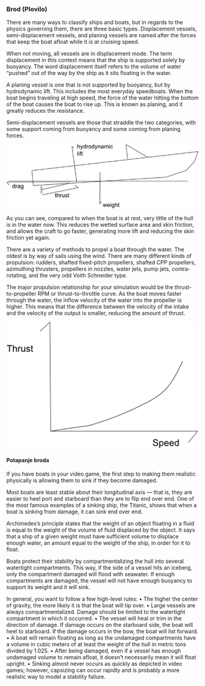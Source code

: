 ### Brod (Plovilo)

There are many ways to classify ships and boats, but in regards to the physics governing them, there are three basic types. Displacement vessels, semi-displacement vessels, and planing vessels are named after the forces that keep the boat afloat while it is at cruising speed.

When not moving, all vessels are in displacement mode. The term displacement in this context means that the ship is supported solely by buoyancy. The word displacement itself refers to the volume of water “pushed” out of the way by the ship as it sits floating in the water.

A planing vessel is one that is not supported by buoyancy, but by hydrodynamic lift. This includes the most everyday speedboats. When the boat begins traveling at high speed, the force of the water hitting the bottom of the boat causes the boat to rise up. This is known as planing, and it greatly reduces the resistance.

Semi-displacement vessels are those that straddle the two categories, with some support coming from buoyancy and some coming from planing forces.

![brod-sile](slike/brod-sile.png)

As you can see, compared to when the boat is at rest, very little of the hull is in the water now. This reduces the wetted surface area and skin friction, and allows the craft to go faster, generating more lift and reducing the skin friction yet again.

There are a variety of methods to propel a boat through the water. The oldest is by way of sails using the wind. There are many different kinds of propulsion: rudders, shafted fixed-pitch propellers, shafted CPP propellers, azimuthing thrusters, propellers in nozzles, water jets, pump jets, contra-rotating, and the very odd Voith Schneider type.

The major propulsion relationship for your simulation would be the thrust-to-propeller RPM or thrust-to-throttle curve. As the boat moves faster through the water, the inflow velocity of the water into the propeller is higher. This means that the difference between the velocity of the intake and the velocity of the output is smaller, reducing the amount of thrust.

![brod-potisak-brzina](slike/brod-potisak-brzina.png)

#### Potapanje broda

If you have boats in your video game, the first step to making them realistic physically is allowing them to sink if they become damaged.

Most boats are least stable about their longitudinal axis — that is, they are easier to heel port and starboard than they are to flip end over end. One of the most famous examples of a sinking ship, the Titanic, shows that when a boat is sinking from damage, it can sink end over end.

Archimedes’s principle states that the weight of an object floating in a fluid is equal to the weight of the volume of fluid displaced by the object. It says that a ship of a given weight must have sufficient volume to displace enough water, an amount equal to the weight of the ship, in order for it to float.

Boats protect their stability by compartmentalizing the hull into several watertight compartments. This way, if the side of a vessel hits an iceberg, only the compartment damaged will flood with seawater. If enough compartments are damaged, the vessel will not have enough buoyancy to support its weight and it will sink.

In general, you want to follow a few high-level rules:
• The higher the center of gravity, the more likely it is that the boat will tip over.
• Large vessels are always compartmentalized. Damage should be limited to the watertight compartment in which it occurred.
• The vessel will heal or trim in the direction of damage. If damage occurs on the starboard side, the boat will heel to starboard. If the damage occurs in the bow, the boat will list forward.
• A boat will remain floating as long as the undamaged compartments have a volume in cubic meters of at least the weight of the hull in metric tons divided by 1.025.
• After being damaged, even if a vessel has enough undamaged volume to remain afloat, it doesn’t necessarily mean it will float upright.
• Sinking almost never occurs as quickly as depicted in video games; however, capsizing can occur rapidly and is probably a more realistic way to model a stability failure.
